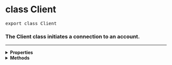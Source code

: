 # class Client
<pre>export class Client</pre>

### The Client class initiates a connection to an account.

---------
<details>
  <summary><strong>Properties</strong></summary>

  <strong>readonly</strong> `data` : [`UserControl`](user.md) | [`null`](https://developer.mozilla.org/en-US/docs/Web/JavaScript/Reference/Operators/null)
  <br>> User data of the bot.

  <strong>readonly</strong> `mention` : [`string`](https://developer.mozilla.org/en-US/docs/Web/JavaScript/Reference/Global_Objects/String)
  <br>> Returns the mention of the bot.
</details>

<details>
  <summary><strong>Methods</strong></summary>

  `onReady` (func: [***Function***](https://developer.mozilla.org/en-US/docs/Web/JavaScript/Reference/Global_Objects/Function)) : [`null`](https://developer.mozilla.org/en-US/docs/Web/JavaScript/Reference/Operators/null)
  <br>> Run a function when the bot is fully initialized.
</details>